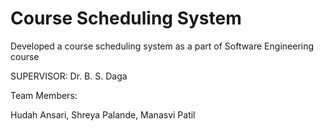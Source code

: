 # Course Scheduling System

Developed a course scheduling system as a part of Software Engineering course

SUPERVISOR: Dr. B. S. Daga

Team Members:

Hudah Ansari, Shreya Palande, Manasvi Patil 
